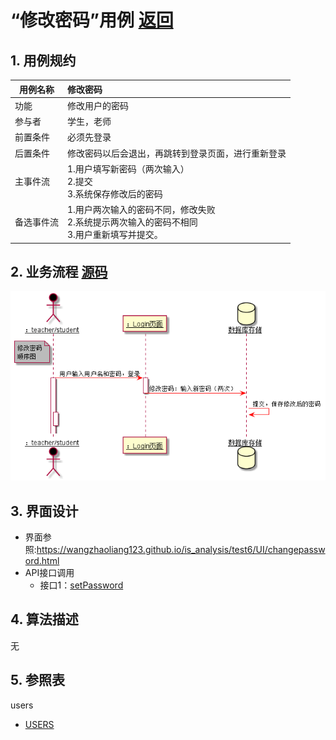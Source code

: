 # “修改密码”用例 [返回](../README.md)
## 1. 用例规约

|用例名称|修改密码|
|-------|:-------------|
|功能|修改用户的密码|
|参与者|学生，老师|
|前置条件|必须先登录|
|后置条件|修改密码以后会退出，再跳转到登录页面，进行重新登录|
|主事件流| 1.用户填写新密码（两次输入） <br/> 2.提交 <br/>3.系统保存修改后的密码|
|备选事件流|1.用户两次输入的密码不同，修改失败 <br/>2.系统提示两次输入的密码不相同  <br/>3.用户重新填写并提交。 |

## 2. 业务流程  [源码](../src/修改密码顺序图.puml)
![sequence1](../img/修改密码顺序图.png) 

## 3. 界面设计
- 界面参照:https://wangzhaoliang123.github.io/is_analysis/test6/UI/changepassword.html
- API接口调用
    - 接口1：[setPassword](../interface/setPassword.md)

## 4. 算法描述
无
    
## 5. 参照表
users
- [USERS](../dataBaseDesign.md/#USERS)
